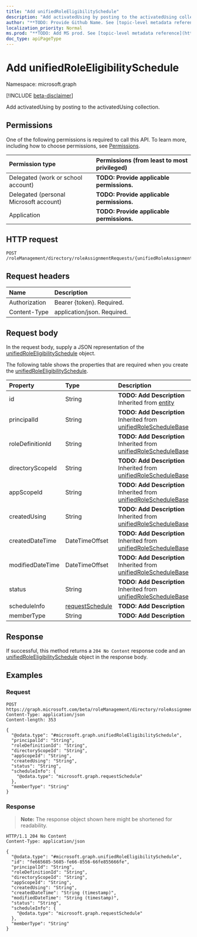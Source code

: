 ```yaml
---
title: "Add unifiedRoleEligibilitySchedule"
description: "Add activatedUsing by posting to the activatedUsing collection."
author: "**TODO: Provide Github Name. See [topic-level metadata reference](https://msgo.azurewebsites.net/add/document/guidelines/metadata.html#topic-level-metadata)**"
localization_priority: Normal
ms.prod: "**TODO: Add MS prod. See [topic-level metadata reference](https://msgo.azurewebsites.net/add/document/guidelines/metadata.html#topic-level-metadata)**"
doc_type: apiPageType
---
```


# Add unifiedRoleEligibilitySchedule
Namespace: microsoft.graph

[!INCLUDE [beta-disclaimer](../../includes/beta-disclaimer.md)]

Add activatedUsing by posting to the activatedUsing collection.

## Permissions
One of the following permissions is required to call this API. To learn more, including how to choose permissions, see [Permissions](/graph/permissions-reference).

|Permission type|Permissions (from least to most privileged)|
|:---|:---|
|Delegated (work or school account)|**TODO: Provide applicable permissions.**|
|Delegated (personal Microsoft account)|**TODO: Provide applicable permissions.**|
|Application|**TODO: Provide applicable permissions.**|

## HTTP request

<!-- {
  "blockType": "ignored"
}
-->
``` http
POST /roleManagement/directory/roleAssignmentRequests/{unifiedRoleAssignmentRequestId}/activatedUsing/$ref
```

## Request headers
|Name|Description|
|:---|:---|
|Authorization|Bearer {token}. Required.|
|Content-Type|application/json. Required.|

## Request body
In the request body, supply a JSON representation of the [unifiedRoleEligibilitySchedule](../resources/unifiedroleeligibilityschedule.md) object.

The following table shows the properties that are required when you create the [unifiedRoleEligibilitySchedule](../resources/unifiedroleeligibilityschedule.md).

|Property|Type|Description|
|:---|:---|:---|
|id|String|**TODO: Add Description** Inherited from [entity](../resources/entity.md)|
|principalId|String|**TODO: Add Description** Inherited from [unifiedRoleScheduleBase](../resources/unifiedroleschedulebase.md)|
|roleDefinitionId|String|**TODO: Add Description** Inherited from [unifiedRoleScheduleBase](../resources/unifiedroleschedulebase.md)|
|directoryScopeId|String|**TODO: Add Description** Inherited from [unifiedRoleScheduleBase](../resources/unifiedroleschedulebase.md)|
|appScopeId|String|**TODO: Add Description** Inherited from [unifiedRoleScheduleBase](../resources/unifiedroleschedulebase.md)|
|createdUsing|String|**TODO: Add Description** Inherited from [unifiedRoleScheduleBase](../resources/unifiedroleschedulebase.md)|
|createdDateTime|DateTimeOffset|**TODO: Add Description** Inherited from [unifiedRoleScheduleBase](../resources/unifiedroleschedulebase.md)|
|modifiedDateTime|DateTimeOffset|**TODO: Add Description** Inherited from [unifiedRoleScheduleBase](../resources/unifiedroleschedulebase.md)|
|status|String|**TODO: Add Description** Inherited from [unifiedRoleScheduleBase](../resources/unifiedroleschedulebase.md)|
|scheduleInfo|[requestSchedule](../resources/requestschedule.md)|**TODO: Add Description**|
|memberType|String|**TODO: Add Description**|



## Response

If successful, this method returns a `204 No Content` response code and an [unifiedRoleEligibilitySchedule](../resources/unifiedroleeligibilityschedule.md) object in the response body.

## Examples

### Request
<!-- {
  "blockType": "request",
  "name": "create_unifiedroleeligibilityschedule_from_"
}
-->
``` http
POST https://graph.microsoft.com/beta/roleManagement/directory/roleAssignmentRequests/{unifiedRoleAssignmentRequestId}/activatedUsing/$ref
Content-Type: application/json
Content-length: 353

{
  "@odata.type": "#microsoft.graph.unifiedRoleEligibilitySchedule",
  "principalId": "String",
  "roleDefinitionId": "String",
  "directoryScopeId": "String",
  "appScopeId": "String",
  "createdUsing": "String",
  "status": "String",
  "scheduleInfo": {
    "@odata.type": "microsoft.graph.requestSchedule"
  },
  "memberType": "String"
}
```


### Response
>**Note:** The response object shown here might be shortened for readability.
<!-- {
  "blockType": "response",
  "truncated": true,
  "@odata.type": "microsoft.graph.unifiedRoleEligibilitySchedule"
}
-->
``` http
HTTP/1.1 204 No Content
Content-Type: application/json

{
  "@odata.type": "#microsoft.graph.unifiedRoleEligibilitySchedule",
  "id": "fe665685-5685-fe66-8556-66fe855666fe",
  "principalId": "String",
  "roleDefinitionId": "String",
  "directoryScopeId": "String",
  "appScopeId": "String",
  "createdUsing": "String",
  "createdDateTime": "String (timestamp)",
  "modifiedDateTime": "String (timestamp)",
  "status": "String",
  "scheduleInfo": {
    "@odata.type": "microsoft.graph.requestSchedule"
  },
  "memberType": "String"
}
```

